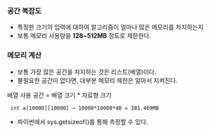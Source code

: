 
### 공간 복잡도
+ 특정한 크기의 입력에 대하여 알고리즘이 얼마나 많은 메모리를 차지하는지
+ 보통 메모리 사용량을 **128~512MB** 정도로 제한한다.

### 메모리 계산
+ 보통 가장 많은 공간을 차지하는 것은 리스트(배열)이다.
+ 불필요한 공간이 없다면, 대부분 메모리 제한은 알아서 지켜진다.

배열 사용 공간 = 배열 크기 * 자료형 크기

```
 int a[10000][10000] → 10000*10000*4B = 381.469MB
```

+ 파이썬에서 sys.getsizeof()를 통해 측정할 수 있다.